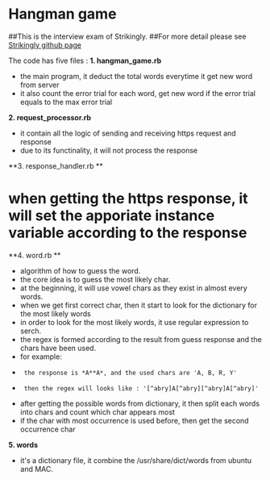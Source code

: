 # Hangman game

##This is the interview exam of Strikingly.
##For more detail please see [Strikingly github page](https://github.com/strikingly/strikingly-interview-test-instructions)

The code has five files : 
**1. hangman_game.rb**
   * the main program, it deduct the total words everytime it get new word from server
   * it also count the error trial for each word, get new word if the error trial equals to the max error trial

**2. request_processor.rb**
   * it contain all the logic of sending and receiving https request and response
   * due to its functinality, it will not process the response

**3. response_handler.rb **
   # when getting the https response, it will set the apporiate instance variable according to the response

**4. word.rb **
   * algorithm of how to guess the word.
   * the core idea is to guess the most likely char.
   * at the beginning, it will use vowel chars as they exist in almost every words.
   * when we get first correct char, then it start to look for the dictionary for the most likely words
   * in order to look for the most likely words, it use regular expression to serch.
   * the regex is formed according to the result from guess response and the chars have been used.
   *  for example: 
   *      the response is *A**A*, and the used chars are 'A, B, R, Y'
   *      then the regex will looks like : '[^abry]A[^abry][^abry]A[^abry]'
   * after getting the possible words from dictionary, it then split each words into chars and count which char appears most
   * if the char with most occurrence is used before, then get the second occurrence char

**5. words**
   * it's a dictionary file, it combine the /usr/share/dict/words from ubuntu and MAC.

